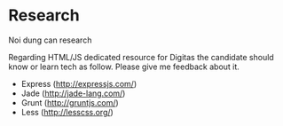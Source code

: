 Research
========

Noi dung can research 


Regarding HTML/JS dedicated resource for Digitas the candidate should know or learn tech as follow. Please give me feedback about it.

- Express (http://expressjs.com/)
- Jade (http://jade-lang.com/)
- Grunt (http://gruntjs.com/)
- Less (http://lesscss.org/)
